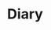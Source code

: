 ---
title: "Diary"
image: "diary.jpg"
slug: "tags_diary"
style:
    background: "#2a9d8f"
    color: "#fff"
---
